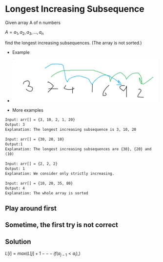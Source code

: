 # Longest Increasing Subsequence
Given array A of n numbers

$A=a_1,a_2,a_3,...,a_n$

find the longest increasing subsequences. (The array is not sorted.)

- Example
- ![alt text](image-4.png)

- More examples
```
Input: arr[] = {3, 10, 2, 1, 20}
Output: 3
Explanation: The longest increasing subsequence is 3, 10, 20

Input: arr[] = {30, 20, 10}
Output:1
Explanation: The longest increasing subsequences are {30}, {20} and (10)

Input: arr[] = {2, 2, 2}
Output: 1
Explanation: We consider only strictly increasing.

Input: arr[] = {10, 20, 35, 80}
Output: 4
Explanation: The whole array is sorted
```
## Play around first

## Sometime, the first try is not correct


## Solution
$L[i]=max(L[j]+1---if(a_{j-1}<a_i),)$